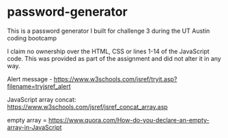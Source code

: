 # password-generator
This is a password generator I built for challenge 3 during the UT Austin coding bootcamp


I claim no ownership over the HTML, CSS or lines 1-14 of the JavaScript code. This was provided as part of the assignment and did not alter it in any way. 

Alert message - https://www.w3schools.com/jsref/tryit.asp?filename=tryjsref_alert

JavaScript array concat: https://www.w3schools.com/jsref/jsref_concat_array.asp

empty array = https://www.quora.com/How-do-you-declare-an-empty-array-in-JavaScript